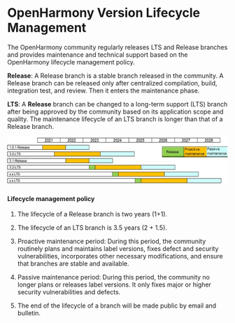 # OpenHarmony Version Lifecycle Management

The OpenHarmony community regularly releases LTS and Release branches and provides maintenance and technical support based on the OpenHarmony lifecycle management policy.

**Release**: A Release branch is a stable branch released in the community. A Release branch can be released only after centralized compilation, build, integration test, and review. Then it enters the maintenance phase.

**LTS**: A **Release** branch can be changed to a long-term support (LTS) branch after being approved by the community based on its application scope and quality. The maintenance lifecycle of an LTS branch is longer than that of a Release branch.

![lifecycle](figures/lifecycle-en.jpg)

#### Lifecycle management policy

1. The lifecycle of a Release branch is two years (1+1).

2. The lifecycle of an LTS branch is 3.5 years (2 + 1.5).

3. Proactive maintenance period: During this period, the community routinely plans and maintains label versions, fixes defect and security vulnerabilities, incorporates other necessary modifications, and ensure that branches are stable and available.

4. Passive maintenance period: During this period, the community no longer plans or releases label versions. It only fixes major or higher security vulnerabilities and defects.

5. The end of the lifecycle of a branch will be made public by email and bulletin.
